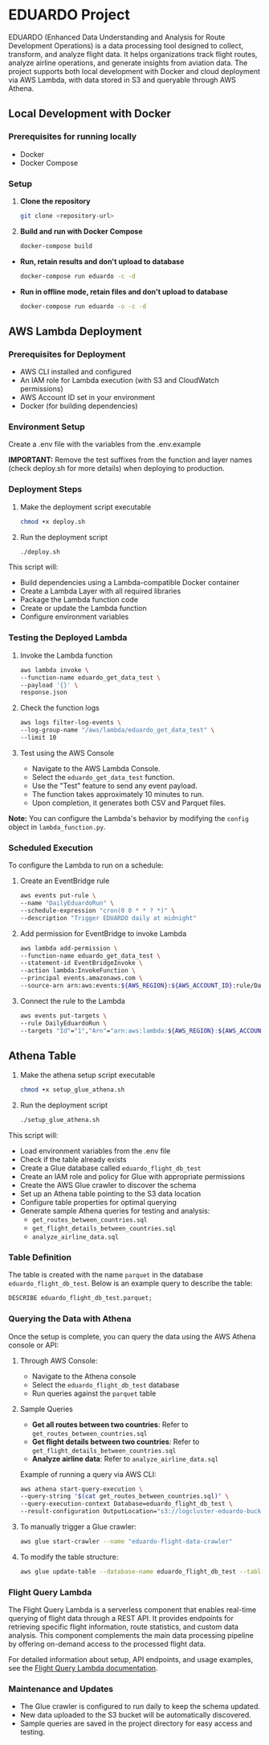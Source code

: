 # EDUARDO Project

EDUARDO (Enhanced Data Understanding and Analysis for Route Development Operations) is a data processing tool designed to collect, transform, and analyze flight data. It helps organizations track flight routes, analyze airline operations, and generate insights from aviation data. The project supports both local development with Docker and cloud deployment via AWS Lambda, with data stored in S3 and queryable through AWS Athena.

## Local Development with Docker

### Prerequisites for running locally

- Docker
- Docker Compose

### Setup

1. **Clone the repository**

   ```bash
   git clone <repository-url>

   ```

2. **Build and run with Docker Compose**

   ```bash
   docker-compose build
   ```

- **Run, retain results and don't upload to database**

  ```bash
  docker-compose run eduardo -c -d

  ```

- **Run in offline mode, retain files and don't upload to database**

  ```bash
  docker-compose run eduardo -o -c -d
  ```

## AWS Lambda Deployment

### Prerequisites for Deployment

- AWS CLI installed and configured
- An IAM role for Lambda execution (with S3 and CloudWatch permissions)
- AWS Account ID set in your environment
- Docker (for building dependencies)

### Environment Setup

Create a .env file with the variables from the .env.example

**IMPORTANT:** Remove the test suffixes from the function and layer names (check deploy.sh for more details) when deploying to production.

### Deployment Steps

1. Make the deployment script executable

   ```bash
   chmod +x deploy.sh

   ```

2. Run the deployment script

   ```bash
   ./deploy.sh
   ```

This script will:

- Build dependencies using a Lambda-compatible Docker container
- Create a Lambda Layer with all required libraries
- Package the Lambda function code
- Create or update the Lambda function
- Configure environment variables

### Testing the Deployed Lambda

1. Invoke the Lambda function

   ```bash
   aws lambda invoke \
   --function-name eduardo_get_data_test \
   --payload '{}' \
   response.json
   ```

2. Check the function logs

   ```bash
   aws logs filter-log-events \
   --log-group-name "/aws/lambda/eduardo_get_data_test" \
   --limit 10
   ```

3. Test using the AWS Console

   - Navigate to the AWS Lambda Console.
   - Select the `eduardo_get_data_test` function.
   - Use the "Test" feature to send any event payload.
   - The function takes approximately 10 minutes to run.
   - Upon completion, it generates both CSV and Parquet files.

**Note:** You can configure the Lambda's behavior by modifying the `config` object in `lambda_function.py`.

### Scheduled Execution

To configure the Lambda to run on a schedule:

1. Create an EventBridge rule

   ```bash
   aws events put-rule \
   --name "DailyEduardoRun" \
   --schedule-expression "cron(0 0 * * ? *)" \
   --description "Trigger EDUARDO daily at midnight"

   ```

2. Add permission for EventBridge to invoke Lambda

   ```bash
   aws lambda add-permission \
   --function-name eduardo_get_data_test \
   --statement-id EventBridgeInvoke \
   --action lambda:InvokeFunction \
   --principal events.amazonaws.com \
   --source-arn arn:aws:events:${AWS_REGION}:${AWS_ACCOUNT_ID}:rule/DailyEduardoRun

   ```

3. Connect the rule to the Lambda

   ```bash
   aws events put-targets \
   --rule DailyEduardoRun \
   --targets "Id"="1","Arn"="arn:aws:lambda:${AWS_REGION}:${AWS_ACCOUNT_ID}:function:eduardo_get_data_test"
   ```

## Athena Table

1. Make the athena setup script executable

   ```bash
   chmod +x setup_glue_athena.sh
   ```

2. Run the deployment script

   ```bash
   ./setup_glue_athena.sh
   ```

This script will:

- Load environment variables from the .env file
- Check if the table already exists
- Create a Glue database called `eduardo_flight_db_test`
- Create an IAM role and policy for Glue with appropriate permissions
- Create the AWS Glue crawler to discover the schema
- Set up an Athena table pointing to the S3 data location
- Configure table properties for optimal querying
- Generate sample Athena queries for testing and analysis:
  - `get_routes_between_countries.sql`
  - `get_flight_details_between_countries.sql`
  - `analyze_airline_data.sql`

### Table Definition

The table is created with the name `parquet` in the database `eduardo_flight_db_test`. Below is an example query to describe the table:

```sql
DESCRIBE eduardo_flight_db_test.parquet;
```

### Querying the Data with Athena

Once the setup is complete, you can query the data using the AWS Athena console or API:

1. Through AWS Console:

   - Navigate to the Athena console
   - Select the `eduardo_flight_db_test` database
   - Run queries against the `parquet` table

2. Sample Queries

   - **Get all routes between two countries**: Refer to `get_routes_between_countries.sql`
   - **Get flight details between two countries**: Refer to `get_flight_details_between_countries.sql`
   - **Analyze airline data**: Refer to `analyze_airline_data.sql`

   Example of running a query via AWS CLI:

   ```bash
   aws athena start-query-execution \
   --query-string "$(cat get_routes_between_countries.sql)" \
   --query-execution-context Database=eduardo_flight_db_test \
   --result-configuration OutputLocation="s3://logcluster-eduardo-bucket-test/athena-query-results/"
   ```

3. To manually trigger a Glue crawler:

   ```bash
   aws glue start-crawler --name "eduardo-flight-data-crawler"
   ```

4. To modify the table structure:

   ```bash
   aws glue update-table --database-name eduardo_flight_db_test --table-input file://updated_table_definition.json
   ```

### Flight Query Lambda

The Flight Query Lambda is a serverless component that enables real-time querying of flight data through a REST API. It provides endpoints for retrieving specific flight information, route statistics, and custom data analysis. This component complements the main data processing pipeline by offering on-demand access to the processed flight data.

For detailed information about setup, API endpoints, and usage examples, see the [Flight Query Lambda documentation](flight_query_lambda/README.md).

### Maintenance and Updates

- The Glue crawler is configured to run daily to keep the schema updated.
- New data uploaded to the S3 bucket will be automatically discovered.
- Sample queries are saved in the project directory for easy access and testing.
